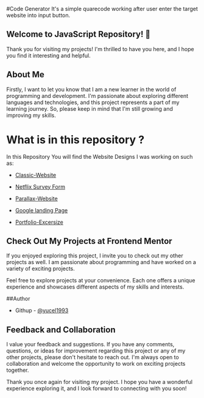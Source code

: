 #Code Generator
It's a simple quarecode working after user enter the target website into input button.


## Welcome to JavaScript  Repository! 👋

Thank you for visiting my projects! I'm thrilled to have you here, and I hope you find it interesting and helpful.

## About Me
Firstly, I want to let you know that I am a new learner in the world of programming and development. I'm passionate about exploring different languages and technologies, and this project represents a part of my learning journey. So, please keep in mind that I'm still growing and improving my skills.

# What is in this repository ?
In this Repository You will find the Website Designs I was working on such as: 

- [Classic-Website](https://yucel1993.github.io/Classic-Website/)

- [Netflix Survey Form](https://yucel1993.github.io/Netflix-RegisterForm/)

- [Parallax-Website](https://yucel1993.github.io/Parallax-Website/)

- [Google landing Page](https://yucel1993.github.io/Google-Landing-Page/)

- [Portfolio-Excersize](https://yucel1993.github.io/Portfolio-Excersize/)


## Check Out My Projects at Frontend Mentor
If you enjoyed exploring this project, I invite you to check out my other projects as well. I am passionate about programming and have worked on a variety of exciting projects.

Feel free to explore projects at your convenience. Each one offers a unique experience and showcases different aspects of my skills and interests.

##Author
<!-- - Frontend Mentor - [@AliDurul](https://www.frontendmentor.io/profile/DURUL-26) -->
- Githup - [@yucel1993](https://github.com/yucel1993)

## Feedback and Collaboration
I value your feedback and suggestions. If you have any comments, questions, or ideas for improvement regarding this project or any of my other projects, please don't hesitate to reach out. I'm always open to collaboration and welcome the opportunity to work on exciting projects together.

Thank you once again for visiting my project. I hope you have a wonderful experience exploring it, and I look forward to connecting with you soon!
